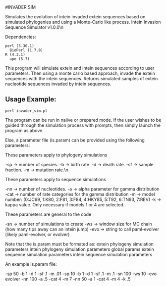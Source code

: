 #INVADER SIM

Simulates the evolution of intein invaded extein sequences based on simulated phylogenies and using a Monte-Carlo like process. 
Intein Invasion Sequence Simulator v1.0.0\n

Dependencies:


    perl (5.30.1)
      BioPerl (1.7.8)
    R (4.3.1)
      ape (5.7)


This program will simulate extein and intein sequences according to user parameters.
Then using a monte carlo based approach, invade the extein sequences with the intein sequences.
Returns simulated samples of extein nucleotide sequences invaded by intein sequences.

## Usage Example: 
    
    perl invader_sim.pl
    
The program can be run in naiive or prepared mode.
If the user wishes to be guided through the simulation process with prompts, then simply launch the program as above.


Else, a parameter file (is.param) can be provided using the following parameters:

These parameters apply to phylogeny simulations

  -sp -> number of species.
  -b -> birth rate.
  -d -> death rate.
  -sf -> sample fraction.
  -m -> mutation rate.\n

These parameters apply to sequence simulations

  -nn -> number of nucleotides.
  -a -> alpha parameter for gamma distribution
  -cat -> number of rate categories for the gamma distribution
  -m -> model number: (0:JC69, 1:K80, 2:F81, 3:F84, 4:HKY85, 5:T92, 6:TN93, 7:REV)
  -k -> kappa value. Only necessary if models 1 or 4 are selected.

These parameters are general to the code

  -sn -> number of simulations to create
  -ws -> window size for MC chain (how many tips away can an intein jump)
  -evo -> string to call paml-evolver (likely paml-evolver, or evolver)

Note that the is.param must be formated as:
extein phylogeny simulation parameters
intein phylogeny simulation parameters
global params
extein sequence simulation parameters
intein sequence simulation parameters

An example is.param file:

  -sp 50 -b 1 -d 1 -sf .1 -m .01
  -sp 10 -b 1 -d 1 -sf .1 -m .1
  -sn 100 -ws 10 -evo evolver
  -nn 100 -a .5 -cat 4 -m 7
  -nn 50 -a 1 -cat 4 -m 4 -k .5
  
